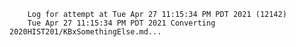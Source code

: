        Log for attempt at Tue Apr 27 11:15:34 PM PDT 2021 (12142)
        Tue Apr 27 11:15:34 PM PDT 2021 Converting 2020HIST201/KBxSomethingElse.md...
